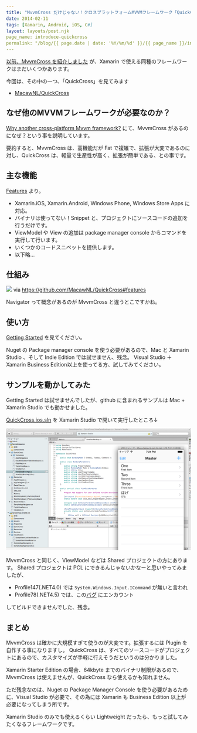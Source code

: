 ```yaml
---
title: "MvvmCross だけじゃない！クロスプラットフォームMVVMフレームワーク「QuickCross」を試す"
date: 2014-02-11
tags: [Xamarin, Android, iOS, C#]
layout: layouts/post.njk
page_name: introduce-quickcross
permalink: "/blog/{{ page.date | date: '%Y/%m/%d' }}/{{ page_name }}/index.html"
---
```

[以前、MvvmCross を紹介しました](http://amay077.github.io/blog/2013/12/25/using-mvvmcross-the-x-platform-mvvm-framework/) が、Xamarin で使える同種のフレームワークはまだいくつかあります。
<!--more-->
今回は、その中の一つ、「QuickCross」を見てみます

* [MacawNL/QuickCross](https://github.com/MacawNL/QuickCross)

## なぜ他のMVVMフレームワークが必要なのか？

[Why another cross-platform Mvvm framework?](https://github.com/MacawNL/QuickCross#why-another-cross-platform-mvvm-framework) にて、MvvmCross があるのになぜ？という事を説明しています。

要約すると、MvvmCross は、高機能だが Fat で複雑で、拡張が大変であるのに対し、QuickCross は、軽量で生産性が高く、拡張が簡単である、との事です。

## 主な機能

[Features](https://github.com/MacawNL/QuickCross#features) より。

* Xamarin.iOS, Xamarin.Android, Windows Phone, Windows Store Apps に対応。
* バイナリは使ってない！Snippet と、プロジェクトにソースコードの追加を行うだけです。
* ViewModel や View の追加は package manager console からコマンドを実行して行います。
* いくつかのコードスニペットを提供します。
* 以下略…

## 仕組み

![](https://raw.github.com/MacawNL/QuickCross/master/assets/quickcross_pattern.png) 
via https://github.com/MacawNL/QuickCross#features

Navigator って概念があるのが MvvmCross と違うとこですかね。

## 使い方

[Getting Started](https://github.com/MacawNL/QuickCross#getting-started) を見てください。

Nuget の Package manager console を使う必要があるので、Mac と Xamarin Studio 、そして Indie Edition では試せません、残念。
Visual Studio ＋ Xamarin Business Edition以上を使ってる方、試してみてください。

## サンプルを動かしてみた

Getting Started は試せませんでしたが、github に含まれるサンプルは Mac + Xamarin Studio でも動かせました。

[QuickCross.ios.sln](https://github.com/MacawNL/QuickCross/blob/master/QuickCross.ios.sln) を Xamarin Studio で開いて実行したところ↓

![](/img/posts/introduce_quickcross_01.png)

MvvmCross と同じく、ViewModel などは Shared プロジェクトの方にあります。
Shared プロジェクトは PCL にできるんじゃないかなーと思いやってみましたが、

* Profile147(.NET4.0) では ``System.Windows.Input.ICommand`` が無いと言われ
* Profile78(.NET4.5) では、この[バグ](https://bugzilla.xamarin.com/show_bug.cgi?id=17247) にエンカウント

してビルドできませんでした、残念。

## まとめ

MvvmCross は確かに大規模すぎて使うのが大変です。拡張するには Plugin を自作する事になりますし。
QuickCross は、すべてのソースコードがプロジェクトにあるので、カスタマイズが手軽に行えそうだというのは分かりました。

Xamarin Starter Edition の場合、64kbyte までのバイナリ制限があるので、MvvmCross は使えませんが、QuickCross なら使えるかも知れません。

ただ残念なのは、Nuget の Package Manager Console を使う必要があるために、Visual Studio が必要で、その為には Xamarin も Business Edition 以上が必要になってしまう所です。

Xamarin Studio のみでも使えるくらい Lightweight だったら、もっと試してみたくなるフレームワークです。